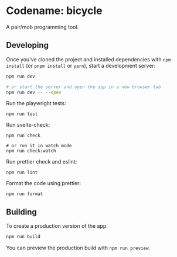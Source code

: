 # Codename: bicycle

A pair/mob programming tool.

## Developing

Once you've cloned the project and installed dependencies with `npm install` (or `pnpm install` or `yarn`), start a development server:

```bash
npm run dev

# or start the server and open the app in a new browser tab
npm run dev -- --open
```

Run the playwright tests:

```shell
npm run test
```

Run svelte-check:

```shell
npm run check

# or run it in watch mode
npm run check:watch
```

Run prettier check and eslint:
```shell
npm run lint
```

Format the code using prettier:
```shell
npm run format
```

## Building

To create a production version of the app:

```bash
npm run build
```

You can preview the production build with `npm run preview`.

